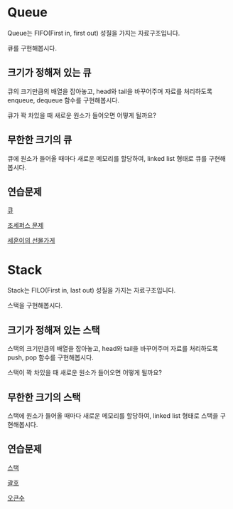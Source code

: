 # Queue

Queue는 FIFO(First in, first out) 성질을 가지는 자료구조입니다.

큐를 구현해봅시다.

## 크기가 정해져 있는 큐

큐의 크기만큼의 배열을 잡아놓고, head와 tail을 바꾸어주며 자료를 처리하도록 enqueue, dequeue 함수를 구현해봅시다.

큐가 꽉 차있을 때 새로운 원소가 들어오면 어떻게 될까요?

## 무한한 크기의 큐

큐에 원소가 들어올 때마다 새로운 메모리를 할당하여, linked list 형태로 큐를 구현해봅시다.

## 연습문제

[큐](http://noj.am/10845)

[조세퍼스 문제](http://noj.am/1158)

[세훈이의 선물가게](http://noj.am/17225)

# Stack

Stack는 FILO(First in, last out) 성질을 가지는 자료구조입니다.

스택을 구현해봅시다.

## 크기가 정해져 있는 스택

스택의 크기만큼의 배열을 잡아놓고, head와 tail을 바꾸어주며 자료를 처리하도록 push, pop 함수를 구현해봅시다.

스택이 꽉 차있을 때 새로운 원소가 들어오면 어떻게 될까요?

## 무한한 크기의 스택

스택에 원소가 들어올 때마다 새로운 메모리를 할당하여, linked list 형태로 스택을 구현해봅시다.

## 연습문제

[스택](http://noj.am/10828)

[괄호](http://noj.am/9012)

[오큰수](http://noj.am/17298)
